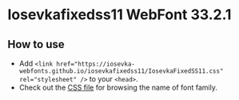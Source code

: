 # Iosevkafixedss11 WebFont 33.2.1

## How to use

- Add `<link href="https://iosevka-webfonts.github.io/iosevkafixedss11/IosevkaFixedSS11.css" rel="stylesheet" />` to your `<head>`.
- Check out the [CSS file](./IosevkaFixedSS11.css) for browsing the name of font family.
